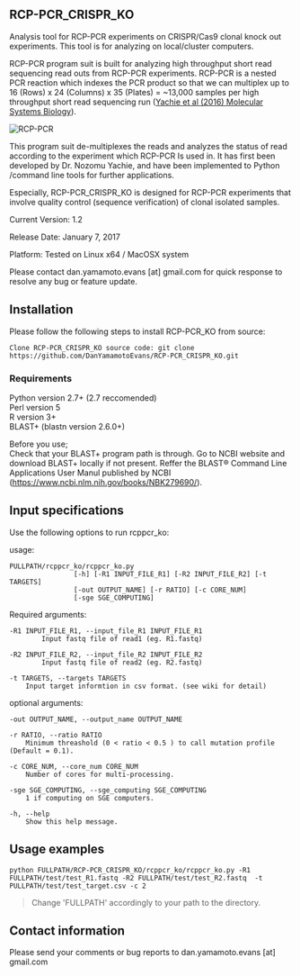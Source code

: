 ## RCP-PCR_CRISPR_KO
Analysis tool for RCP-PCR experiments on CRISPR/Cas9 clonal knock out experiments.
This tool is for analyzing on local/cluster computers. 

RCP-PCR program suit is built for analyzing high throughput short read sequencing read outs from RCP-PCR experiments. RCP-PCR is a nested PCR reaction which indexes the PCR product so that we can multiplex up to 16 (Rows) x 24 (Columns) x 35 (Plates) = ~13,000 samples per high throughput short read sequencing run ([Yachie et al (2016) Molecular Systems Biology](http://msb.embopress.org/content/12/4/863)). 

![RCP-PCR](http://msb.embopress.org/content/msb/12/4/863/F6.large.jpg)

This program suit de-multiplexes the reads and analyzes the status of read according to the experiment which RCP-PCR Is used in. It has first been developed by Dr. Nozomu  Yachie, and have been implemented to Python /command line tools for further applications. 

Especially, RCP-PCR_CRISPR_KO is designed for RCP-PCR experiments that involve quality control (sequence verification) of clonal isolated samples. 






Current Version: 1.2

Release Date: January 7, 2017

Platform: Tested on Linux x64 / MacOSX system

Please contact dan.yamamoto.evans [at] gmail.com for quick response to resolve any bug or feature update.

## Installation

Please follow the following steps to install RCP-PCR_KO from source:

    Clone RCP-PCR_CRISPR_KO source code: git clone https://github.com/DanYamamotoEvans/RCP-PCR_CRISPR_KO.git


### Requirements
Python version 2.7+ (2.7 reccomended)   
Perl version 5  
R version 3+   
BLAST+ (blastn version 2.6.0+)  

Before you use;  
Check that your BLAST+ program path is through. Go to NCBI website and download BLAST+ locally if not present. Reffer the BLAST® Command Line Applications User Manul published by NCBI (https://www.ncbi.nlm.nih.gov/books/NBK279690/).  

## Input specifications

Use the following options to run rcppcr_ko:

usage:  


    PULLPATH/rcppcr_ko/rcppcr_ko.py  
                    [-h] [-R1 INPUT_FILE_R1] [-R2 INPUT_FILE_R2] [-t TARGETS]  
                    [-out OUTPUT_NAME] [-r RATIO] [-c CORE_NUM]  
                    [-sge SGE_COMPUTING]    


Required arguments:  

	-R1 INPUT_FILE_R1, --input_file_R1 INPUT_FILE_R1    
			Input fastq file of read1 (eg. R1.fastq)  
    
	-R2 INPUT_FILE_R2, --input_file_R2 INPUT_FILE_R2   
        	Input fastq file of read2 (eg. R2.fastq)  
    
	-t TARGETS, --targets TARGETS   
		Input target informtion in csv format. (see wiki for detail)  
    
optional arguments:  

	-out OUTPUT_NAME, --output_name OUTPUT_NAME   
   
	-r RATIO, --ratio RATIO    
		Minimum threashold (0 < ratio < 0.5 ) to call mutation profile (Default = 0.1).   
      
	-c CORE_NUM, --core_num CORE_NUM   
		Number of cores for multi-processing.  
        
	-sge SGE_COMPUTING, --sge_computing SGE_COMPUTING   
		1 if computing on SGE computers.  
        
	-h, --help    
		Show this help message.  
        
## Usage examples
    python FULLPATH/RCP-PCR_CRISPR_KO/rcppcr_ko/rcppcr_ko.py -R1 FULLPATH/test/test_R1.fastq -R2 FULLPATH/test/test_R2.fastq  -t PULLPATH/test/test_target.csv -c 2    
>Change 'FULLPATH' accordingly to your path to the directory.
## Contact information

Please send your comments or bug reports to dan.yamamoto.evans [at] gmail.com  
